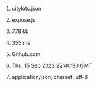 1. citylots.json
2. expose.js
3. 778 kb
4. 355 ms

6. Github.com
7. Thu, 15 Sep 2022 22:40:30 GMT 
8. application/json; charset=utf-8